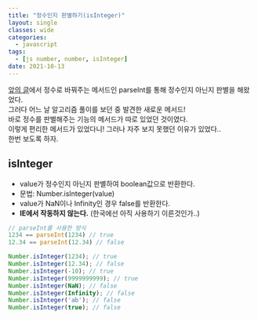 ```yaml
---
title: "정수인지 판별하기(isInteger)"
layout: single
classes: wide
categories:
  - javascript
tags:
  - [js number, number, isInteger]
date: 2021-10-13
---
```


<a href="https://jindonyy.github.io/TIL/javascript/ceil-floor-round-parseInt/">앞의 글</a>에서 정수로 바꿔주는 메서드인 parseInt를 통해 정수인지 아닌지 판별을 해왔었다.  
그러다 어느 날 알고리즘 풀이를 보던 중 발견한 새로운 메서드!  
바로 정수를 판별해주는 기능의 메서드가 따로 있었던 것이였다.  
이렇게 편리한 메서드가 있었다니! 그러나 자주 보지 못했던 이유가 있었다..  
한번 보도록 하자.

## isInteger
* value가 정수인지 아닌지 판별하여 boolean값으로 반환한다.
* 문법: Number.isInteger(value)
* value가 NaN이나 Infinity인 경우 false를 반환한다.
* **IE에서 작동하지 않는다.** (한국에선 아직 사용하기 이른것인가..)

```javascript
// parseInt를 사용한 방식
1234 == parseInt(1234) // true
12.34 == parseInt(12.34) // false

Number.isInteger(1234); // true
Number.isInteger(12.34); // false
Number.isInteger(-10); // true
Number.isInteger(9999999999); // true
Number.isInteger(NaN); // false
Number.isInteger(Infinity); // false
Number.isInteger('ab'); // false
Number.isInteger(true); // false
```